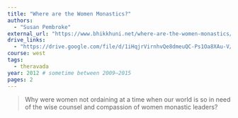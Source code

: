 ```yaml
---
title: "Where are the Women Monastics?"
authors:
  - "Susan Pembroke"
external_url: "https://www.bhikkhuni.net/where-are-the-women-monastics/"
drive_links:
  - "https://drive.google.com/file/d/1iHqjrVirnhvQe8dmeuQC-Ps1Oa8XAu-V/view?usp=drivesdk"
course: west
tags:
  - theravada
year: 2012 # sometime between 2009–2015
pages: 2
---
```


> Why were women not ordaining at a time when our world is so in need of the wise counsel and compassion of women monastic leaders?
